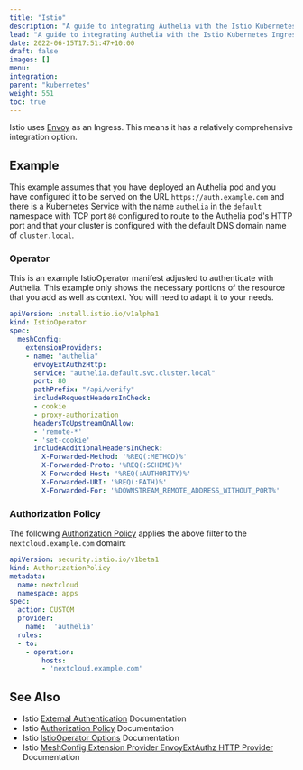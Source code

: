 ```yaml
---
title: "Istio"
description: "A guide to integrating Authelia with the Istio Kubernetes Ingress."
lead: "A guide to integrating Authelia with the Istio Kubernetes Ingress."
date: 2022-06-15T17:51:47+10:00
draft: false
images: []
menu:
integration:
parent: "kubernetes"
weight: 551
toc: true
---
```


Istio uses [Envoy](../proxies/envoy.md) as an Ingress. This means it has a relatively comprehensive integration option.

## Example

This example assumes that you have deployed an Authelia pod and you have configured it to be served on the URL
`https://auth.example.com` and there is a Kubernetes Service with the name `authelia` in the `default` namespace with
TCP port `80` configured to route to the Authelia pod's HTTP port and that your cluster is configured with the default
DNS domain name of `cluster.local`.

### Operator

This is an example IstioOperator manifest adjusted to authenticate with Authelia. This example only shows the necessary
portions of the resource that you add as well as context. You will need to adapt it to your needs.

```yaml
apiVersion: install.istio.io/v1alpha1
kind: IstioOperator
spec:
  meshConfig:
    extensionProviders:
    - name: "authelia"
      envoyExtAuthzHttp:
      service: "authelia.default.svc.cluster.local"
      port: 80
      pathPrefix: "/api/verify"
      includeRequestHeadersInCheck:
      - cookie
      - proxy-authorization
      headersToUpstreamOnAllow:
      - 'remote-*'
      - 'set-cookie'
      includeAdditionalHeadersInCheck:
        X-Forwarded-Method: '%REQ(:METHOD)%'
        X-Forwarded-Proto: '%REQ(:SCHEME)%'
        X-Forwarded-Host: '%REQ(:AUTHORITY)%'
        X-Forwarded-URI: '%REQ(:PATH)%'
        X-Forwarded-For: '%DOWNSTREAM_REMOTE_ADDRESS_WITHOUT_PORT%'
```

### Authorization Policy

The following [Authorization Policy] applies the above filter to the `nextcloud.example.com` domain:

```yaml
apiVersion: security.istio.io/v1beta1
kind: AuthorizationPolicy
metadata:
  name: nextcloud
  namespace: apps
spec:
  action: CUSTOM
  provider:
    name:  'authelia'
  rules:
  - to:
    - operation:
        hosts:
        - 'nextcloud.example.com'
```

## See Also

- Istio [External Authentication](https://istio.io/latest/docs/tasks/security/authorization/authz-custom/) Documentation
- Istio [Authorization Policy] Documentation
- Istio [IstioOperator Options](https://istio.io/latest/docs/reference/config/istio.operator.v1alpha1/) Documentation
- Istio [MeshConfig Extension Provider EnvoyExtAuthz HTTP Provider](https://istio.io/latest/docs/reference/config/istio.mesh.v1alpha1/#MeshConfig-ExtensionProvider-EnvoyExternalAuthorizationHttpProvider) Documentation

[Authorization Policy]: https://istio.io/latest/docs/reference/config/security/authorization-policy/
